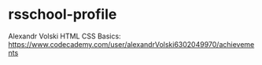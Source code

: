 # rsschool-profile
Alexandr Volski
HTML CSS Basics: https://www.codecademy.com/user/alexandrVolski6302049970/achievements
